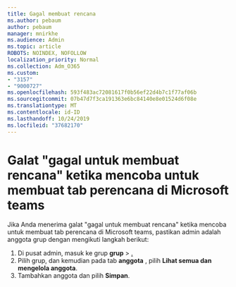 ```yaml
---
title: Gagal membuat rencana
ms.author: pebaum
author: pebaum
manager: mnirkhe
ms.audience: Admin
ms.topic: article
ROBOTS: NOINDEX, NOFOLLOW
localization_priority: Normal
ms.collection: Adm_O365
ms.custom:
- "3157"
- "9000727"
ms.openlocfilehash: 593f483ac72081617f0b56ef22d4b7c1f77af06b
ms.sourcegitcommit: 07b47d7f3ca191363e6bc84140e8e01524d6f08e
ms.translationtype: MT
ms.contentlocale: id-ID
ms.lasthandoff: 10/24/2019
ms.locfileid: "37682170"
---
```

# <a name="failed-to-create-the-plan-error-when-trying-to-create-a-planner-tab-in-microsoft-teams"></a>Galat "gagal untuk membuat rencana" ketika mencoba untuk membuat tab perencana di Microsoft teams

Jika Anda menerima galat "gagal untuk membuat rencana" ketika mencoba untuk membuat tab perencana di Microsoft teams, pastikan admin adalah anggota grup dengan mengikuti langkah berikut:

1. Di pusat admin, masuk ke grup **grup** > [.](https://admin.microsoft.com/Adminportal/Home?source=applauncher#/groups) 
2. Pilih grup, dan kemudian pada tab **anggota** , pilih **Lihat semua dan mengelola anggota**.
3. Tambahkan anggota dan pilih **Simpan**.